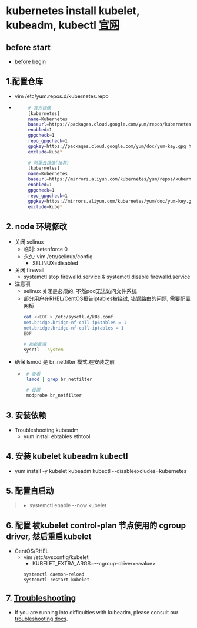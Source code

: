 # kubernetes install kubelet, kubeadm, kubectl [官网](https://kubernetes.io/docs/setup/production-environment/tools/kubeadm/install-kubeadm/#installing-kubeadm-kubelet-and-kubectl)
## before start
 - [before begin](01-before-begin.md)

## 1.配置仓库
 - vim /etc/yum.repos.d/kubernetes.repo
 - ```bash
        # 官方镜像
        [kubernetes]
        name=Kubernetes
        baseurl=https://packages.cloud.google.com/yum/repos/kubernetes-el7-x86_64
        enabled=1
        gpgcheck=1
        repo_gpgcheck=1
        gpgkey=https://packages.cloud.google.com/yum/doc/yum-key.gpg https://packages.cloud.google.com/yum/doc/rpm-package-key.gpg
        exclude=kube*
        
        # 阿里云镜像(推荐)
        [kubernetes]
        name=Kubernetes
        baseurl=https://mirrors.aliyun.com/kubernetes/yum/repos/kubernetes-el7-x86_64
        enabled=1
        gpgcheck=1
        repo_gpgcheck=1
        gpgkey=https://mirrors.aliyun.com/kubernetes/yum/doc/yum-key.gpg https://mirrors.aliyun.com/kubernetes/yum/doc/rpm-package-key.gpg
        exclude=kube*
      ```

## 2. node 环境修改
 - 关闭 selinux
   - 临时: setenforce 0
   - 永久: vim /etc/selinux/config
      - SELINUX=disabled
 - 关闭 firewall
   - systemctl stop firewalld.service & systemctl disable firewalld.service
 - 注意项
   - selinux 关闭是必须的, 不然pod无法访问文件系统
   - 部分用户在RHEL/CentOS报告iptables被绕过, 错误路由的问题, 需要配置网桥
     ```bash
     cat <<EOF > /etc/sysctl.d/k8s.conf
     net.bridge.bridge-nf-call-ip6tables = 1
     net.bridge.bridge-nf-call-iptables = 1
     EOF
     
     # 刷新配置
     sysctl --system
     ```
 - 确保 lsmod 是 br_netfilter 模式,在安装之前
   - ```bash
      # 查看
      lsmod | grep br_netfilter
     
      # 设置
      modprobe br_netfilter
      ```

## 3. 安装依赖
 - Troubleshooting kubeadm
    - yum install ebtables ethtool
    
## 4. 安装 kubelet kubeadm kubectl
 - yum install -y kubelet kubeadm kubectl --disableexcludes=kubernetes
 
## 5. 配置自启动
 > * systemctl enable --now kubelet

## 6. 配置 被kubelet control-plan 节点使用的 cgroup driver, 然后重启kubelet
 - CentOS/RHEL
   - vim /etc/sysconfig/kubelet
     - KUBELET_EXTRA_ARGS=--cgroup-driver=\<value>
     ```bash
     systemctl daemon-reload
     systemctl restart kubelet
     ```

## 7. [Troubleshooting](https://kubernetes.io/docs/setup/production-environment/tools/kubeadm/install-kubeadm/#troubleshooting)
 - If you are running into difficulties with kubeadm, please consult our [troubleshooting docs](https://kubernetes.io/docs/setup/production-environment/tools/kubeadm/install-kubeadm/#troubleshooting).

